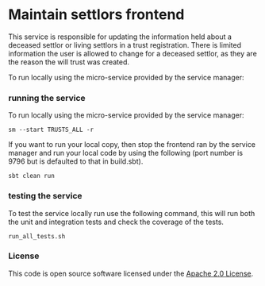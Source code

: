 # Maintain settlors frontend

This service is responsible for updating the information held about a deceased settlor or living settlors in a trust registration.
There is limited information the user is allowed to change for a deceased settlor, as they are the reason the will trust was created.

To run locally using the micro-service provided by the service manager:

### running the service ###

To run locally using the micro-service provided by the service manager:

```
sm --start TRUSTS_ALL -r
```

If you want to run your local copy, then stop the frontend ran by the service manager and run your local code by using the following (port number is 9796 but is defaulted to that in build.sbt).

```
sbt clean run
```

### testing the service ###

To test the service locally run use the following command, this will run both the unit and integration tests and check the coverage of the tests.

```
run_all_tests.sh
```
### License

This code is open source software licensed under the [Apache 2.0 License]("http://www.apache.org/licenses/LICENSE-2.0.html").
